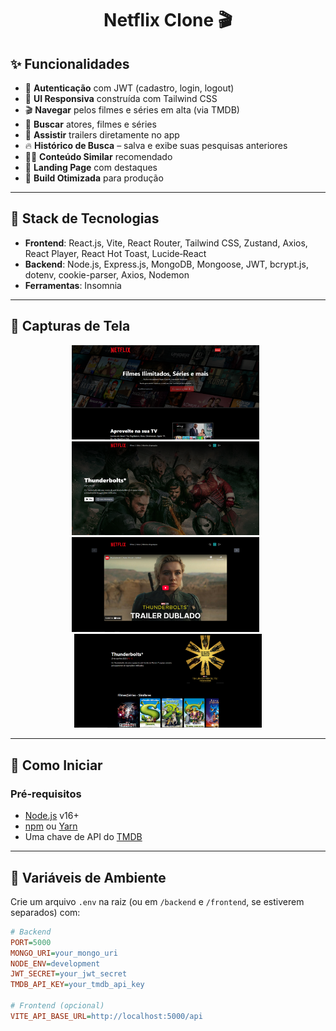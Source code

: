 <h1 align="center">Netflix Clone 🎬</h1>

## ✨ Funcionalidades

- 🔐 **Autenticação** com JWT (cadastro, login, logout)  
- 📱 **UI Responsiva** construída com Tailwind CSS  
- 🎬 **Navegar** pelos filmes e séries em alta (via TMDB)  
- 🔎 **Buscar** atores, filmes e séries  
- 🎥 **Assistir** trailers diretamente no app  
- 🔥 **Histórico de Busca** – salva e exibe suas pesquisas anteriores  
- 🐱‍👤 **Conteúdo Similar** recomendado  
- 💙 **Landing Page** com destaques  
- 🚀 **Build Otimizada** para produção  

---

## 🚀 Stack de Tecnologias

- **Frontend**: React.js, Vite, React Router, Tailwind CSS, Zustand, Axios, React Player, React Hot Toast, Lucide‑React  
- **Backend**: Node.js, Express.js, MongoDB, Mongoose, JWT, bcrypt.js, dotenv, cookie-parser, Axios, Nodemon
- **Ferramentas**: Insomnia  

---

## 📸 Capturas de Tela

<p align="center">
  <img src="/Frontend/public/hero-screenshot.png" alt="Página Inicial" width="300" /> &nbsp;
  <img src="/Frontend/public/home-screenshot.png" alt="Tela Principal" width="300" /> &nbsp;
  <img src="/Frontend/public/watch-screenshot.png" alt="Assistir Trailer" width="300" /> &nbsp;
  <img src="/Frontend/public/watch2-screenshot.png" alt="Assistir Trailer" width="300" />
</p>

---

## 🏁 Como Iniciar

### Pré‑requisitos

- [Node.js](https://nodejs.org/) v16+  
- [npm](https://npmjs.com/) ou [Yarn](https://yarnpkg.com/)  
- Uma chave de API do [TMDB](https://developers.themoviedb.org/3)

---

## 🔧 Variáveis de Ambiente

Crie um arquivo `.env` na raiz (ou em `/backend` e `/frontend`, se estiverem separados) com:

```ini
# Backend
PORT=5000
MONGO_URI=your_mongo_uri
NODE_ENV=development
JWT_SECRET=your_jwt_secret
TMDB_API_KEY=your_tmdb_api_key

# Frontend (opcional)
VITE_API_BASE_URL=http://localhost:5000/api